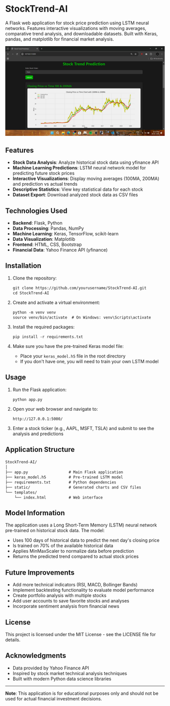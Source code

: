 # StockTrend-AI

A Flask web application for stock price prediction using LSTM neural networks. Features interactive visualizations with moving averages, comparative trend analysis, and downloadable datasets. Built with Keras, pandas, and matplotlib for financial market analysis.

![Stock Prediction Demo](https://github.com/AdarshXKumAR/StockTrend-AI/blob/main/demo.png)

## Features

- **Stock Data Analysis**: Analyze historical stock data using yfinance API
- **Machine Learning Predictions**: LSTM neural network model for predicting future stock prices
- **Interactive Visualizations**: Display moving averages (100MA, 200MA) and prediction vs actual trends
- **Descriptive Statistics**: View key statistical data for each stock
- **Dataset Export**: Download analyzed stock data as CSV files

## Technologies Used

- **Backend**: Flask, Python
- **Data Processing**: Pandas, NumPy
- **Machine Learning**: Keras, TensorFlow, scikit-learn
- **Data Visualization**: Matplotlib
- **Frontend**: HTML, CSS, Bootstrap
- **Financial Data**: Yahoo Finance API (yfinance)

## Installation

1. Clone the repository:
   ```
   git clone https://github.com/yourusername/StockTrend-AI.git
   cd StockTrend-AI
   ```

2. Create and activate a virtual environment:
   ```
   python -m venv venv
   source venv/bin/activate  # On Windows: venv\Scripts\activate
   ```

3. Install the required packages:
   ```
   pip install -r requirements.txt
   ```

4. Make sure you have the pre-trained Keras model file:
   - Place your `keras_model.h5` file in the root directory
   - If you don't have one, you will need to train your own LSTM model

## Usage

1. Run the Flask application:
   ```
   python app.py
   ```

2. Open your web browser and navigate to:
   ```
   http://127.0.0.1:5000/
   ```

3. Enter a stock ticker (e.g., AAPL, MSFT, TSLA) and submit to see the analysis and predictions

## Application Structure

```
StockTrend-AI/
│
├── app.py                  # Main Flask application
├── keras_model.h5          # Pre-trained LSTM model
├── requirements.txt        # Python dependencies
├── static/                 # Generated charts and CSV files
└── templates/
    └── index.html          # Web interface
```

## Model Information

The application uses a Long Short-Term Memory (LSTM) neural network pre-trained on historical stock data. The model:

- Uses 100 days of historical data to predict the next day's closing price
- Is trained on 70% of the available historical data
- Applies MinMaxScaler to normalize data before prediction
- Returns the predicted trend compared to actual stock prices

## Future Improvements

- Add more technical indicators (RSI, MACD, Bollinger Bands)
- Implement backtesting functionality to evaluate model performance
- Create portfolio analysis with multiple stocks
- Add user accounts to save favorite stocks and analyses
- Incorporate sentiment analysis from financial news

## License

This project is licensed under the MIT License - see the LICENSE file for details.

## Acknowledgments

- Data provided by Yahoo Finance API
- Inspired by stock market technical analysis techniques
- Built with modern Python data science libraries

---

**Note**: This application is for educational purposes only and should not be used for actual financial investment decisions.
